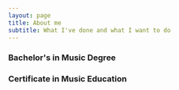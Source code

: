 ```yaml
---
layout: page
title: About me
subtitle: What I've done and what I want to do
---
```


### Bachelor's in Music Degree


### Certificate in Music Education
